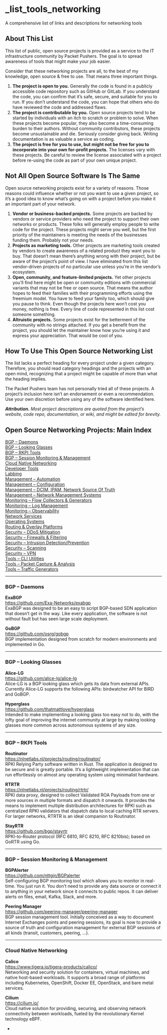 # _list_tools_networking
A comprehensive list of links and descriptions for networking tools

<h2>About This List</h2>
<p>This list of public, open source projects is provided as a service to the IT infrastructure community by Packet Pushers. The goal is to spread awareness of tools that might make your job easier.</p>
<p>Consider that these networking projects are all, to the best of my knowledge, open source &amp; free to use. That means three important things.</p>
<ol>
<li><strong>The project is open to you.</strong> Generally the code is found in a publicly accessible code repository such as GitHub or GitLab. If you understand the code, you can confirm that it’s safe, secure, and suitable for you to run. If you don’t understand the code, you can hope that others who do have reviewed the code and addressed flaws.</li>
<li><strong>The project is contributable by you.</strong> Open source projects tend to be started by individuals with an itch to scratch or problem to solve. When these projects become popular, they also become a time-consuming burden to their authors. Without community contributors, these projects become unsustainable and die. Seriously consider giving back. Writing documentation is as valuable a service as coding.</li>
<li><strong>The project is free for you to use, but might not be free for you to incorporate into your own for-profit projects.</strong> The licenses vary with these projects. Be careful to review the license associated with a project before re-using the code as part of your own unique project.</li>
</ol>
<h2>Not All Open Source Software Is The Same</h2>
<p>Open source networking projects exist for a variety of reasons. Those reasons could influence whether or not you want to use a given project, so it’s a good idea to know what’s going on with a project before you make it an important part of your network.</p>
<ol>
<li><strong>Vendor or business-backed projects.</strong> Some projects are backed by vendors or service providers who need the project to support their own networks or products. These folks will generally employ people to write code for the project. These projects might serve you well, but the first priority of the maintainers is meeting the needs of the businesses funding them. Probably not your needs.</li>
<li><strong>Projects as marketing tools.</strong> Other projects are marketing tools created by vendors to create awareness of a related product they want you to buy. That doesn’t mean there’s anything wrong with their project, but be aware of the project’s point of view. I have eliminated from this list vendor-driven projects of no particular use unless you’re in the vendor’s ecosystem.</li>
<li><strong>Open, community, and feature-limited projects.</strong> Yet other projects you’ll find here might be open or community editions with commercial variants that may not be free or open source. That means the author hopes to feed their families with their programming efforts using the freemium model. You have to feed your family too, which should give you pause to think. Even though the projects here won’t cost you money, nothing is free. Every line of code represented in this list cost someone something.</li>
<li><strong>Altruistic projects.</strong> Some projects exist for the betterment of the community with no strings attached. If you get a benefit from the project, you should let the maintainer know how you’re using it and express your appreciation. That would be cool of you.</li>
</ol>
<h2>How To Use This Open Source Networking List</h2>
<p>The list lacks a perfect heading for every project under a given category. Therefore, you should read category headings and the projects with an open mind, recognizing that a project might be capable of more than what the heading implies.</p>
<p>The Packet Pushers team has not personally tried all of these projects. A project’s inclusion here isn’t an endorsement or even a recommendation. Use your own discretion before using any of the software identified here.</p>
<p><em><strong>Attribution.</strong> Most project descriptions are quoted from the project’s website, code repo, documentation, or wiki, and might be edited for brevity.</em></p>
<h2 id="index">Open Source Networking Projects: Main Index</h2>
<p><a href="#daemons">BGP – Daemons</a><br>
<a href="#looking-glasses">BGP – Looking Glasses</a><br>
<a href="#rkpi">BGP – RKPI Tools</a><br>
<a href="#session">BGP – Session Monitoring &amp; Management</a><br>
<a href="#cloud">Cloud Native Networking</a><br>
<a href="#developer">Developer Tools</a><br>
<a href="#labbing">Labbing</a><br>
<a href="#automation">Management – Automation</a><br>
<a href="#configuration">Management – Configuration</a><br>
<a href="#dcim">Management – DCIM, IPAM, Network Source Of Truth</a><br>
<a href="#nms">Management – Network Management Systems</a><br>
<a href="#flow">Monitoring – Flow Collectors &amp; Generators</a><br>
<a href="#log">Monitoring – Log Management</a><br>
<a href="#observability">Monitoring – Observability</a><br>
<a href="#network-services">Network Services</a><br>
<a href="#os">Operating Systems</a><br>
<a href="#routing">Routing &amp; Overlay Platforms</a><br>
<a href="#ddos">Security – DDoS Mitigation</a><br>
<a href="#firewalls">Security – Firewalls &amp; Filtering</a><br>
<a href="#idp">Security – Intrusion Detection/Prevention</a><br>
<a href="#scanning">Security – Scanning</a><br>
<a href="#vpn">Security – VPN</a><br>
<a href="#cli">Tools – CLI Utilities</a><br>
<a href="#packet-capture">Tools – Packet Capture &amp; Analysis</a><br>
<a href="#traffic">Tools – Traffic Generators</a></p>
<hr>
<h3 id="daemons">BGP – Daemons</h3>
<p><b>ExaBGP</b><br>
<a href="https://github.com/Exa-Networks/exabgp" target="_blank" rel="noopener">https://github.com/Exa-Networks/exabgp</a><br>
ExaBGP was designed to be an easy to script BGP-based SDN application that doesn’t get in the way. Like every application, the software is not without fault but has seen large scale deployment.</p>
<p><b>GoBGP</b><br>
<a href="https://github.com/osrg/gobgp" target="_blank" rel="noopener">https://github.com/osrg/gobgp</a><br>
BGP implementation designed from scratch for modern environments and implemented in Go.</p>
<hr>
<h3 id="looking-glasses">BGP – Looking Glasses</h3>
<p><b>Alice-LG</b><br>
<a href="https://github.com/alice-lg/alice-lg" target="_blank" rel="noopener">https://github.com/alice-lg/alice-lg</a><br>
Alice-LG is a BGP looking glass which gets its data from external APIs. Currently Alice-LG supports the following APIs: birdwatcher API for BIRD and GoBGP.</p>
<p><b>Hyperglass</b><br>
<a href="https://github.com/thatmattlove/hyperglass" target="_blank" rel="noopener">https://github.com/thatmattlove/hyperglass</a><br>
Intended to make implementing a looking glass too easy not to do, with the lofty goal of improving the internet community at large by making looking glasses more common across autonomous systems of any size.</p>
<hr>
<h3 id="rkpi">BGP – RKPI Tools</h3>
<p><b>Routinator</b><br>
<a href="https://nlnetlabs.nl/projects/routing/routinator/" target="_blank" rel="noopener">https://nlnetlabs.nl/projects/routing/routinator/</a><br>
RPKI Relying Party software written in Rust. The application is designed to be secure and is greatly portable. It’s a lightweight implementation that can run effortlessly on almost any operating system using minimalist hardware.</p>
<p><b>RTRTR</b><br>
<a href="https://nlnetlabs.nl/projects/routing/rtrtr/" target="_blank" rel="noopener">https://nlnetlabs.nl/projects/routing/rtrtr/</a><br>
RPKI data proxy, designed to collect Validated ROA Payloads from one or more sources in multiple formats and dispatch it onwards. It provides the means to implement multiple distribution architectures for RPKI such as centralized RPKI validators that dispatch data to local caching RTR servers. For larger networks, RTRTR is an ideal companion to Routinator.</p>
<p><b>StayRTR</b><br>
<a href="https://github.com/bgp/stayrtr" target="_blank" rel="noopener">https://github.com/bgp/stayrtr</a><br>
RPKI-to-Router protocol (RFC 6810, RFC 8210, RFC 8210bis); based on GoRTR using Go.</p>
<hr>
<h3 id="session">BGP – Session Monitoring &amp; Management</h3>
<p><b>BGPAlerter</b><br>
<a href="https://github.com/nttgin/BGPalerter" target="_blank" rel="noopener">https://github.com/nttgin/BGPalerter</a><br>
Self-configuring BGP monitoring tool which allows you to monitor in real-time. You just run it. You don’t need to provide any data source or connect it to anything in your network since it connects to public repos. It can deliver alerts on files, email, Kafka, Slack, and more.</p>
<p><b>Peering Manager</b><br>
<a href="https://github.com/peering-manager/peering-manager" target="_blank" rel="noopener">https://github.com/peering-manager/peering-manager</a><br>
BGP session management tool. Initially conceived as a way to document Internet Exchanges points and peering sessions, its goal is now to provide a source of truth and configuration management for external BGP sessions of all kinds (transit, customers, peering, …).</p>
<hr>
<h3 id="cloud">Cloud Native Networking</h3>
<p><b>Calico</b><br>
<a href="https://www.tigera.io/tigera-products/calico/" target="_blank" rel="noopener">https://www.tigera.io/tigera-products/calico/</a><br>
Networking and security solution for containers, virtual machines, and native host-based workloads. It supports a broad range of platforms including Kubernetes, OpenShift, Docker EE, OpenStack, and bare metal services.</p>
<p><b>Cilium</b><br>
<a href="https://cilium.io/" target="_blank" rel="noopener">https://cilium.io/</a><br>
Cloud native solution for providing, securing, and observing network connectivity between workloads, fueled by the revolutionary Kernel technology eBPF.</p>
<ul>
<li>
